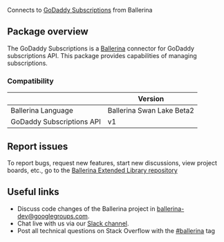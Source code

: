Connects to [GoDaddy Subscriptions](https://developer.godaddy.com/doc/endpoint/subscriptions) from Ballerina
## Package overview
The GoDaddy Subscriptions is a [Ballerina](https://ballerina.io/) connector for GoDaddy subscriptions API. This package provides capabilities of managing subscriptions.
### Compatibility
|                              | Version                   |
|------------------------------|---------------------------|
| Ballerina Language           | Ballerina Swan Lake Beta2 |
| GoDaddy Subscriptions API    | v1                        |

## Report issues
To report bugs, request new features, start new discussions, view project boards, etc., go to the [Ballerina Extended Library repository](https://github.com/ballerina-platform/ballerina-extended-library)

## Useful links
- Discuss code changes of the Ballerina project in [ballerina-dev@googlegroups.com](mailto:ballerina-dev@googlegroups.com).
- Chat live with us via our [Slack channel](https://ballerina.io/community/slack/).
- Post all technical questions on Stack Overflow with the [#ballerina](https://stackoverflow.com/questions/tagged/ballerina) tag